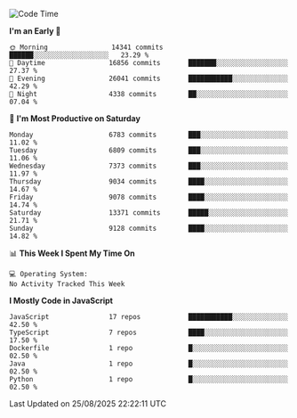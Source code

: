 <!--START_SECTION:waka-->
![Code Time](http://img.shields.io/badge/Code%20Time-3%2C498%20hrs%2059%20mins-blue)

**I'm an Early 🐤** 

```text
🌞 Morning                14341 commits       ██████░░░░░░░░░░░░░░░░░░░   23.29 % 
🌆 Daytime                16856 commits       ███████░░░░░░░░░░░░░░░░░░   27.37 % 
🌃 Evening                26041 commits       ███████████░░░░░░░░░░░░░░   42.29 % 
🌙 Night                  4338 commits        ██░░░░░░░░░░░░░░░░░░░░░░░   07.04 % 
```
📅 **I'm Most Productive on Saturday** 

```text
Monday                   6783 commits        ███░░░░░░░░░░░░░░░░░░░░░░   11.02 % 
Tuesday                  6809 commits        ███░░░░░░░░░░░░░░░░░░░░░░   11.06 % 
Wednesday                7373 commits        ███░░░░░░░░░░░░░░░░░░░░░░   11.97 % 
Thursday                 9034 commits        ████░░░░░░░░░░░░░░░░░░░░░   14.67 % 
Friday                   9078 commits        ████░░░░░░░░░░░░░░░░░░░░░   14.74 % 
Saturday                 13371 commits       █████░░░░░░░░░░░░░░░░░░░░   21.71 % 
Sunday                   9128 commits        ████░░░░░░░░░░░░░░░░░░░░░   14.82 % 
```


📊 **This Week I Spent My Time On** 

```text
💻 Operating System: 
No Activity Tracked This Week
```

**I Mostly Code in JavaScript** 

```text
JavaScript               17 repos            ███████████░░░░░░░░░░░░░░   42.50 % 
TypeScript               7 repos             ████░░░░░░░░░░░░░░░░░░░░░   17.50 % 
Dockerfile               1 repo              █░░░░░░░░░░░░░░░░░░░░░░░░   02.50 % 
Java                     1 repo              █░░░░░░░░░░░░░░░░░░░░░░░░   02.50 % 
Python                   1 repo              █░░░░░░░░░░░░░░░░░░░░░░░░   02.50 % 
```




 Last Updated on 25/08/2025 22:22:11 UTC
<!--END_SECTION:waka-->

<!--
**likaiqiang/likaiqiang** is a ✨ _special_ ✨ repository because its `README.md` (this file) appears on your GitHub profile.

Here are some ideas to get you started:

- 🔭 I’m currently working on ...
- 🌱 I’m currently learning ...
- 👯 I’m looking to collaborate on ...
- 🤔 I’m looking for help with ...
- 💬 Ask me about ...
- 📫 How to reach me: ...
- 😄 Pronouns: ...
- ⚡ Fun fact: ...
-->
